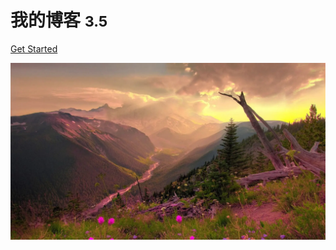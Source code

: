 <!-- _coverpage.md -->

# 我的博客 <small>3.5</small>

[Get Started](README)

<!-- background image -->

![ ](/docs/5.png)

<!-- background color -->